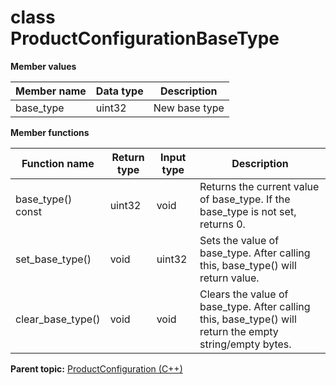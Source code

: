 # class ProductConfigurationBaseType

 **Member values** 

|Member name|Data type|Description|
|-----------|---------|-----------|
|base\_type|uint32|New base type|

 **Member functions** 

|Function name|Return type|Input type|Description|
|-------------|-----------|----------|-----------|
|base\_type\(\) const|uint32|void|Returns the current value of base\_type. If the base\_type is not set, returns 0.|
|set\_base\_type\(\)|void|uint32|Sets the value of base\_type. After calling this, base\_type\(\) will return value.|
|clear\_base\_type\(\)|void|void|Clears the value of base\_type. After calling this, base\_type\(\) will return the empty string/empty bytes.|

**Parent topic:** [ProductConfiguration \(C++\)](../../summary_pages/ProductConfiguration.md)

